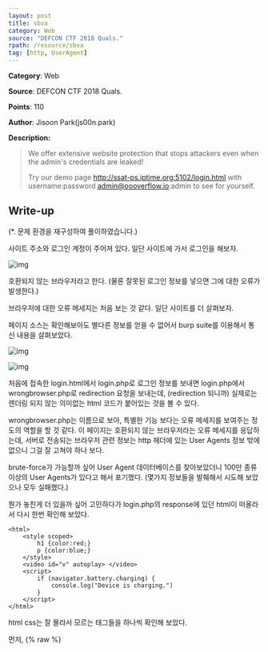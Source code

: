 ```yaml
---
layout: post
title: sbva
category: Web
source: "DEFCON CTF 2018 Quals."
rpath: /resource/sbva
tag: [http, UserAgent]
---
```


**Category**: Web

**Source**: DEFCON CTF 2018 Quals.

**Points**: 110

**Author**: Jisoon Park(js00n.park)

**Description:** 

> We offer extensive website protection that stops attackers even when the admin's credentials are leaked!
> 
> Try our demo page http://ssat-ps.iptime.org:5102/login.html with username:password admin@oooverflow.io:admin to see for yourself.

## Write-up

(\*. 문제 환경을 재구성하여 풀이하였습니다.)

사이트 주소와 로그인 계정이 주어져 있다. 일단 사이트에 가서 로그인을 해보자.

![img]({{page.rpath|prepend:site.baseurl}}/login.png)

호환되지 않는 브라우저라고 한다. (물론 잘못된 로그인 정보를 넣으면 그에 대한 오류가 발생한다.)

브라우저에 대한 오류 메세지는 처음 보는 것 같다. 일단 사이트를 더 살펴보자.

페이지 소스는 확인해보아도 별다른 정보를 얻을 수 없어서 burp suite를 이용해서 통신 내용을 살펴보았다.

![img]({{page.rpath|prepend:site.baseurl}}/request.png)

![img]({{page.rpath|prepend:site.baseurl}}/wrong.png)

처음에 접속한 login.html에서 login.php로 로그인 정보를 보내면 login.php에서 wrongbrowser.php로 redirection 요청을 보내는데, (redirection 되니까) 실제로는 렌더링 되지 않는 의미없는 html 코드가 붙어있는 것을 볼 수 있다.

wrongbrowser.php는 이름으로 보아, 특별한 기능 보다는 오류 메세지를 보여주는 정도의 역할을 할 것 같다. 이 페이지는 호환되지 않는 브라우저라는 오류 메세지를 응답하는데, 서버로 전송되는 브라우저 관련 정보는 http 헤더에 있는 User Agents 정보 밖에 없으니 그걸 잘 고쳐야 하나 보다.

brute-force가 가능할까 싶어 User Agent 데이터베이스를 찾아보았더니 100만 종류 이상의 User Agents가 있다고 해서 포기했다. (몇가지 정보들을 발췌해서 시도해 보았으나 모두 실패했다.)

뭔가 놓친게 더 있을까 싶어 고민하다가 login.php의 response에 있던 html이 떠올라서 다시 한번 확인해 보았다.

```
<html>
    <style scoped>
        h1 {color:red;}
        p {color:blue;}
    </style>
    <video id="v" autoplay> </video>
    <script>
        if (navigator.battery.charging) {
            console.log("Device is charging.")
        }
    </script>
</html>
```

html css는 잘 몰라서 모르는 태그들을 하나씩 확인해 보았다.

먼저, {% raw %}<style scoped>{% endraw %} 태그를 찾아 보았더니 Firefox에서만 지원하는 태그였다. 

![img]({{page.rpath|prepend:site.baseurl}}/scoped.png)

정확한 정보를 찾고 싶어서 검색해보니, [caniuse.com](https://caniuse.com/)이라는 사이트가 있어서 다시 style scoped를 검색해 보았다.

![img]({{page.rpath|prepend:site.baseurl}}/scoped2.png)

Firefox 21-54 버전에서만 동작한다고 한다.

다른 태그들도 찾아보자.

![img]({{page.rpath|prepend:site.baseurl}}/autoplay.png)

video autoplay는 지원하는 브라우저가 많았다.

![img]({{page.rpath|prepend:site.baseurl}}/battery.png)

![img]({{page.rpath|prepend:site.baseurl}}/battery2.png)

navigator battery는 애매하게 칠해진 곳이 있어서 확인해 보았더니, 10-42 버전은 navigator.battery를 지원하고, 43-51 버전은 navigator.getBattery()를 지원한다고 한다. 여기서는 navigator.battey를 사용하니 10-42 버전이 맞을거다.

결국, 위의 html이 제대로 동작하기 위해서는 21-42 버전의 firefox가 필요하다고 생각되었다. 그에 해당하는 User agent를 찾아보자.

[WhatIsMyBrowser.com](https://www.whatismybrowser.com/)이라는 사이트에서 firefox의 User Agent 문자열을 찾아봤더니 OS 부분을 제외하고는 모양이 정해져 있었다.

![img]({{page.rpath|prepend:site.baseurl}}/firefox.png)

우리가 찾는 범위 안에 있는 것들 중에 심플하게 생긴 36버전의 User Agent 문자열을 받아서 21-42 버전까지 전송하는 [코드]({{site.github.master}}{{page.rpath}}/ex.py)를 작성해서 실행했더니 flag를 얻을 수 있었다.

```python
import requests

# %d means version
ua = "Mozilla/5.0 (Windows NT 5.1; rv:%d.0) Gecko/20100101 Firefox/%d.0"

url = "http://ssat-ps.iptime.org:5102/login.php"
err_msg = "Incompatible browser detected."

email = "admin@oooverflow.io"
pwd = "admin"
data = {"email": email, "pwd": pwd}

for i in range(21, 43):
	headers={'User-Agent': ua%(i, i)}

	r = requests.post(url, data=data, headers=headers)
	if not err_msg in r.text:
		print r.text
```

![img]({{page.rpath|prepend:site.baseurl}}/flag.png)

Flag : **OOO{0ld@dm1nbr0wser1sth30nlyw@y}**
